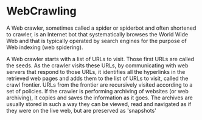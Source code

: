 # WebCrawling
A Web crawler, sometimes called a spider or spiderbot and often shortened to crawler, is an Internet bot that systematically browses the World Wide Web and that is typically operated by search engines for the purpose of Web indexing (web spidering).

A Web crawler starts with a list of URLs to visit. Those first URLs are called the seeds. As the crawler visits these URLs, by communicating with web servers that respond to those URLs, it identifies all the hyperlinks in the retrieved web pages and adds them to the list of URLs to visit, called the crawl frontier. URLs from the frontier are recursively visited according to a set of policies. If the crawler is performing archiving of websites (or web archiving), it copies and saves the information as it goes. The archives are usually stored in such a way they can be viewed, read and navigated as if they were on the live web, but are preserved as 'snapshots'
